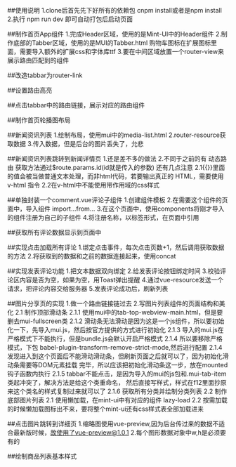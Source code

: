 ##使用说明
1.clone后首先先下好所有的依赖包  cnpm install或者是npm install
2.执行 npm run dev 即可自动打包后启动页面



##制作首页App组件
1.完成Header区域，使用的是Mint-UI中的Header组件
2.制作底部的Tabber区域，使用的是MUI的Tabber.html
  购物车图标在扩展图标里面，需要导入额外的扩展css和字体库ttf
3.要在中间区域放置一个router-view来展示路由匹配到的组件

##改造tabbar为router-link

##设置路由高亮

##点击tabbar中的路由链接，展示对应的路由组件

##制作首页轮播图布局

##新闻资讯列表
1.绘制布局，使用mui中的media-list.html
2.router-resource获取数据
3.传入数据，但是后台的图片丢失了，允悲

##新闻资讯列表跳转到新闻详情页
1.还是差不多的做法
2.不同于之前的有 
  动态路由  获取方法通过$route.params.id(id就是传入的参数)
  还有几点注意
  2.1{{}}里面的值会被当做普通文本处理，而非html代码，若要输出真正的 HTML，需要使用 v-html 指令
  2.2在v-html中不能使用带作用域的css样式

##单独封装一个comment.vue评论子组件
1.创建组件模板
2.在需要这个组件的页面中，导入组件  import...from...
3.在这个页面中，使用components将刚才导入的组件注册为自己的子组件
4.将注册名称，以标签形式，在页面中引用

##获取所有评论数据显示到页面中

##实现点击加载所有评论
1.绑定点击事件，每次点击页数+1，然后调用获取数据的方法
2.将获取到的数据和之前的数据连接起来，使用concat

##实现发表评论功能
1.把文本数据双向绑定
2.给发表评论按钮绑定时间
3.校验评论区内容是否为空，如果为空，用Toast弹出提醒
4.通过vue-resource发送一个请求，把评论内容交给服务器
5.发表评论成功后，刷新列表

##图片分享页的实现
1.做一个路由链接链过去
2.写图片列表组件的页面结构和美化
 2.1 制作顶部滑动条
   2.1.1 使用mui中的tab-top-webview-main.html，但是要删去mui-fullscreen类
   2.1.2 滑动条无法滑动是因为这是一个js组件，所以要初始化一下，先导入mui.js，然后按官方提供的方式进行初始化
   2.1.3 导入的mui.js在严格模式下不能执行，但是bundle.js会默认开启严格模式
   2.1.4 所以要移除严格模式，下包 babel-plugin-transform-remove-strict-mode,然后进行配置
   2.1.4 发现进入到这个页面后不能滑动滑动条，但刷新页面之后就可以了，因为初始化滑动条需要等DOM元素挂载       完毕，所以应该把初始化滑动条这一步，放在mounted钩子函数内执行
   2.1.5 tabbar不能点击，是因为导入的mui的js包和.mui-tab-item类起冲突了，解决方法是给这个类重命名，       然后直接写样式，样式在f12里面抄原来这个类名的样式复制过来就可以了
   2.1.6 获取所有分类并绘制分类列表
 2.2 制作底部图片列表
  2.1 使用懒加载，在mint-ui中有对应的组件 lazy-load
  2.2 按需加载的时候懒加载图标出不来，要将整个mint-ui还有css样式表全部加载进来
  
##点击图片跳转到详细页
1.缩略图使用vue-preview,因为后台传过来的数据不适合最新版时候，故使用了vue-preview@1.0.1
2.每个图形数据对象中w,h是必须要有的

##绘制商品列表基本样式